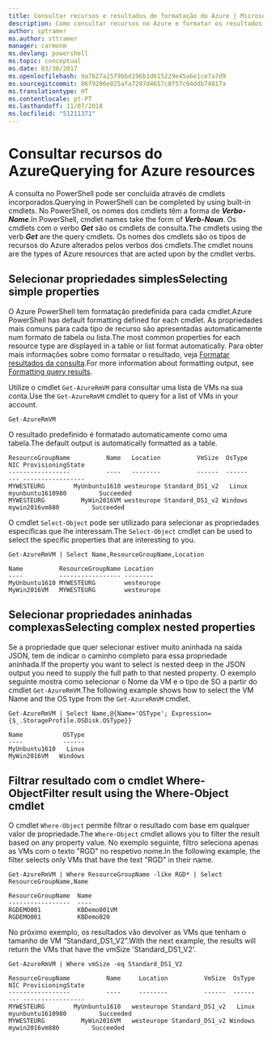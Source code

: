 ```yaml
---
title: Consultar recursos e resultados de formatação do Azure | Microsoft Docs
description: Como consultar recursos no Azure e formatar os resultados.
author: sptramer
ms.author: sttramer
manager: carmonm
ms.devlang: powershell
ms.topic: conceptual
ms.date: 03/30/2017
ms.openlocfilehash: 9a7627a25f9bbd196b1d615229e45a6e1ce7a7d9
ms.sourcegitcommit: 06f9206e025afa7207d4657c8f57c94ddb74817a
ms.translationtype: HT
ms.contentlocale: pt-PT
ms.lasthandoff: 11/07/2018
ms.locfileid: "51211371"
---
```

# <a name="querying-for-azure-resources"></a><span data-ttu-id="1c580-103">Consultar recursos do Azure</span><span class="sxs-lookup"><span data-stu-id="1c580-103">Querying for Azure resources</span></span>

<span data-ttu-id="1c580-104">A consulta no PowerShell pode ser concluída através de cmdlets incorporados.</span><span class="sxs-lookup"><span data-stu-id="1c580-104">Querying in PowerShell can be completed by using built-in cmdlets.</span></span> <span data-ttu-id="1c580-105">No PowerShell, os nomes dos cmdlets têm a forma de  **_Verbo-Nome_**.</span><span class="sxs-lookup"><span data-stu-id="1c580-105">In PowerShell, cmdlet names take the form of **_Verb-Noun_**.</span></span> <span data-ttu-id="1c580-106">Os cmdlets com o verbo **_Get_** são os cmdlets de consulta.</span><span class="sxs-lookup"><span data-stu-id="1c580-106">The cmdlets using the verb **_Get_** are the query cmdlets.</span></span> <span data-ttu-id="1c580-107">Os nomes dos cmdlets são os tipos de recursos do Azure alterados pelos verbos dos cmdlets.</span><span class="sxs-lookup"><span data-stu-id="1c580-107">The cmdlet nouns are the types of Azure resources that are acted upon by the cmdlet verbs.</span></span>

## <a name="selecting-simple-properties"></a><span data-ttu-id="1c580-108">Selecionar propriedades simples</span><span class="sxs-lookup"><span data-stu-id="1c580-108">Selecting simple properties</span></span>

<span data-ttu-id="1c580-109">O Azure PowerShell tem formatação predefinida para cada cmdlet.</span><span class="sxs-lookup"><span data-stu-id="1c580-109">Azure PowerShell has default formatting defined for each cmdlet.</span></span> <span data-ttu-id="1c580-110">As propriedades mais comuns para cada tipo de recurso são apresentadas automaticamente num formato de tabela ou lista.</span><span class="sxs-lookup"><span data-stu-id="1c580-110">The most common properties for each resource type are displayed in a table or list format automatically.</span></span> <span data-ttu-id="1c580-111">Para obter mais informações sobre como formatar o resultado, veja [Formatar resultados da consulta](formatting-output.md).</span><span class="sxs-lookup"><span data-stu-id="1c580-111">For more information about formatting output, see [Formatting query results](formatting-output.md).</span></span>

<span data-ttu-id="1c580-112">Utilize o cmdlet `Get-AzureRmVM` para consultar uma lista de VMs na sua conta.</span><span class="sxs-lookup"><span data-stu-id="1c580-112">Use the `Get-AzureRmVM` cmdlet to query for a list of VMs in your account.</span></span>

```powershell-interactive
Get-AzureRmVM
```

<span data-ttu-id="1c580-113">O resultado predefinido é formatado automaticamente como uma tabela.</span><span class="sxs-lookup"><span data-stu-id="1c580-113">The default output is automatically formatted as a table.</span></span>

```output
ResourceGroupName          Name   Location          VmSize  OsType              NIC ProvisioningState
-----------------          ----   --------          ------  ------              --- -----------------
MYWESTEURG        MyUnbuntu1610 westeurope Standard_DS1_v2   Linux myunbuntu1610980         Succeeded
MYWESTEURG          MyWin2016VM westeurope Standard_DS1_v2 Windows   mywin2016vm880         Succeeded
```

<span data-ttu-id="1c580-114">O cmdlet `Select-Object` pode ser utilizado para selecionar as propriedades específicas que lhe interessam.</span><span class="sxs-lookup"><span data-stu-id="1c580-114">The `Select-Object` cmdlet can be used to select the specific properties that are interesting to you.</span></span>

```powershell-interactive
Get-AzureRmVM | Select Name,ResourceGroupName,Location
```

```output
Name          ResourceGroupName Location
----          ----------------- --------
MyUnbuntu1610 MYWESTEURG        westeurope
MyWin2016VM   MYWESTEURG        westeurope
```

## <a name="selecting-complex-nested-properties"></a><span data-ttu-id="1c580-115">Selecionar propriedades aninhadas complexas</span><span class="sxs-lookup"><span data-stu-id="1c580-115">Selecting complex nested properties</span></span>

<span data-ttu-id="1c580-116">Se a propriedade que quer selecionar estiver muito aninhada na saída JSON, tem de indicar o caminho completo para essa propriedade aninhada.</span><span class="sxs-lookup"><span data-stu-id="1c580-116">If the property you want to select is nested deep in the JSON output you need to supply the full path to that nested property.</span></span> <span data-ttu-id="1c580-117">O exemplo seguinte mostra como selecionar o Nome da VM e o tipo de SO a partir do cmdlet `Get-AzureRmVM`.</span><span class="sxs-lookup"><span data-stu-id="1c580-117">The following example shows how to select the VM Name and the OS type from the `Get-AzureRmVM` cmdlet.</span></span>

```powershell-interactive
Get-AzureRmVM | Select Name,@{Name='OSType'; Expression={$_.StorageProfile.OSDisk.OSType}}
```

```output
Name           OSType
----           ------
MyUnbuntu1610   Linux
MyWin2016VM   Windows
```

## <a name="filter-result-using-the-where-object-cmdlet"></a><span data-ttu-id="1c580-118">Filtrar resultado com o cmdlet Where-Object</span><span class="sxs-lookup"><span data-stu-id="1c580-118">Filter result using the Where-Object cmdlet</span></span>

<span data-ttu-id="1c580-119">O cmdlet `Where-Object` permite filtrar o resultado com base em qualquer valor de propriedade.</span><span class="sxs-lookup"><span data-stu-id="1c580-119">The `Where-Object` cmdlet allows you to filter the result based on any property value.</span></span> <span data-ttu-id="1c580-120">No exemplo seguinte, filtro seleciona apenas as VMs com o texto "RGD" no respetivo nome.</span><span class="sxs-lookup"><span data-stu-id="1c580-120">In the following example, the filter selects only VMs that have the text "RGD" in their name.</span></span>

```powershell-interactive
Get-AzureRmVM | Where ResourceGroupName -like RGD* | Select ResourceGroupName,Name
```

```output
ResourceGroupName  Name
-----------------  ----
RGDEMO001          KBDemo001VM
RGDEMO001          KBDemo020
```

<span data-ttu-id="1c580-121">No próximo exemplo, os resultados vão devolver as VMs que tenham o tamanho de VM “Standard_DS1_V2”.</span><span class="sxs-lookup"><span data-stu-id="1c580-121">With the next example, the results will return the VMs that have the vmSize 'Standard_DS1_V2'.</span></span>

```powershell-interactive
Get-AzureRmVM | Where vmSize -eq Standard_DS1_V2
```

```output
ResourceGroupName          Name     Location          VmSize  OsType              NIC ProvisioningState
-----------------          ----     --------          ------  ------              --- -----------------
MYWESTEURG        MyUnbuntu1610   westeurope Standard_DS1_v2   Linux myunbuntu1610980         Succeeded
MYWESTEURG          MyWin2016VM   westeurope Standard_DS1_v2 Windows   mywin2016vm880         Succeeded
```
